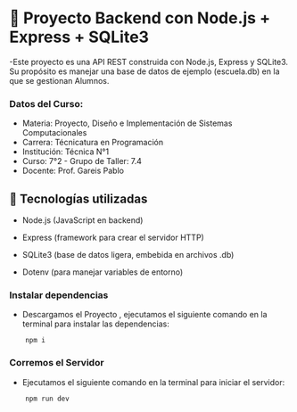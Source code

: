 # 📘 Proyecto Backend con Node.js + Express + SQLite3

 -Este proyecto es una API REST construida con Node.js, Express y SQLite3.
Su propósito es manejar una base de datos de ejemplo (escuela.db) en la que se gestionan Alumnos.

### Datos del Curso:
- Materia: Proyecto, Diseño e Implementación de Sistemas Computacionales
- Carrera: Técnicatura en Programación
- Institución: Técnica N°1
- Curso: 7°2 - Grupo de Taller: 7.4
- Docente: Prof. Gareis Pablo


## 🚀 Tecnologías utilizadas

- Node.js (JavaScript en backend)

- Express (framework para crear el servidor HTTP)

- SQLite3 (base de datos ligera, embebida en archivos .db)

- Dotenv (para manejar variables de entorno)

### Instalar dependencias
- Descargamos el Proyecto , ejecutamos el siguiente comando en la terminal para instalar las dependencias:
```shell
    npm i 
```

### Corremos el Servidor
- Ejecutamos el siguiente comando en la terminal para iniciar el servidor:
```shell
    npm run dev
```



